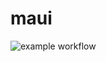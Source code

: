 # maui
![example workflow](https://github.com/MandeepSingh-MS/maui/actions/workflows/main.yml/badge.svg)
<!-- # ![example workflow](https://github.com/MandeepSingh-MS/maui/actions/workflows/main.yml/badge.svg?branch=master) -->
<!-- # ![example workflow](https://github.com/MandeepSingh-MS/maui/actions/workflows/main.yml/badge.svg?event=workflow_dispatch) -->
